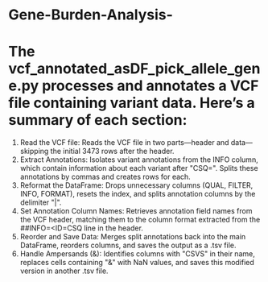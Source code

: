 # Gene-Burden-Analysis-

# The vcf_annotated_asDF_pick_allele_gene.py processes and annotates a VCF file containing variant data. Here’s a summary of each section:

1. Read the VCF file: Reads the VCF file in two parts—header and data—skipping the initial 3473 rows after the header.
2. Extract Annotations: Isolates variant annotations from the INFO column, which contain information about each variant after "CSQ=". Splits these annotations by commas and creates rows for each.
3. Reformat the DataFrame: Drops unnecessary columns (QUAL, FILTER, INFO, FORMAT), resets the index, and splits annotation columns by the delimiter "|".
4. Set Annotation Column Names: Retrieves annotation field names from the VCF header, matching them to the column format extracted from the ##INFO=<ID=CSQ line in the header.
5. Reorder and Save Data: Merges split annotations back into the main DataFrame, reorders columns, and saves the output as a .tsv file.
6. Handle Ampersands (&): Identifies columns with "CSVS" in their name, replaces cells containing "&" with NaN values, and saves this modified version in another .tsv file.
